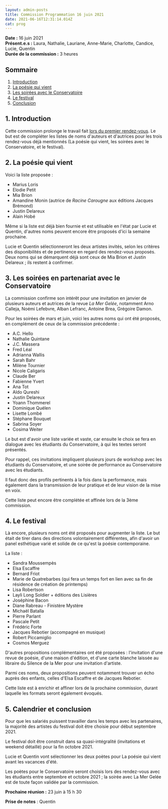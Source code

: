 ```yaml
---
layout: admin-posts
title: Commission Programmation 16 juin 2021
date: 2021-06-16T12:31:14.014Z
cat: prog
---
```

**Date :** 16 juin 2021\
**Présent.e.s :** Laura, Nathalie, Lauriane, Anne-Marie, Charlotte, Candice, Lucie, Quentin\
**Durée de la commission :** 3 heures

## Sommaire

1. [Introduction](#un)
2. [La poésie qui vient](#deux)
3. [Les soirées avec le Conservatoire](#trois)
4. [Le festival](#quatre)
5. [Conclusion](#cinq)

## <a href="#un"></a> 1. Introduction

Cette commission prolonge le travail fait [lors du premier rendez-vous](https://maiporennes.fr/espace-admin-cr/2022-11-29-prog-commission-programmation-9-juin-2021.html). Le but est de compléter les listes de noms d'auteurs et d'autrices pour les trois rendez-vous déjà mentionnés (La poésie qui vient, les soirées avec le Conservatoire, et le festival).

## <a href="#deux"></a> 2. La poésie qui vient

Voici la liste proposée :

* Marius Loris
* Elodie Petit
* Mia Brion
* Amandine Monin (autrice de *Racine Carougne* aux éditions Jacques Brémond)
* Justin Delareux
* Alain Hobé

Même si la liste est déjà bien fournie et est utilisable en l'état par Lucie et Quentin, d'autres noms peuvent encore être proposés d'ici la semaine prochaine.

Lucie et Quentin sélectionneront les deux artistes invités, selon les critères des disponibilités et de pertinence en regard des rendez-vous proposés. Deux noms qui se démarquent déjà sont ceux de Mia Brion et Justin Delareux ; ils restent à confirmer.

## <a href="#trois"></a> 3. Les soirées en partenariat avec le Conservatoire

La commission confirme son intérêt pour une invitation en janvier de plusieurs auteurs et autrices de la revue *La Mer Gelée*, notamment Arno Calleja, Noémi Lefebvre, Alban Lefranc, Antoine Brea, Grégoire Damon.

Pour les soirées de mars et juin, voici les autres noms qui ont été proposés, en complément de ceux de la commission précédente :

* A.C. Hello
* Nathalie Quintane
* J.C. Massera
* Fred Léal
* Adrianna Wallis
* Sarah Bahr
* Milène Tournier
* Nicole Caligaris
* Claude Ber
* Fabienne Yvert
* Ana Tot
* Aldo Qureshi
* Justin Delareux
* Yoann Thommerel
* Dominique Quélen
* Lisette Lombé
* Stéphane Bouquet
* Sabrina Soyer
* Cosima Weiter

Le but est d'avoir une liste variée et vaste, car ensuite le choix se fera en dialogue avec les étudiants du Conservatoire, à qui les textes seront présentés.

Pour rappel, ces invitations impliquent plusieurs jours de workshop avec les étudiants du Conservatoire, et une soirée de performance au Conservatoire avec les étudiants.

Il faut donc des profils pertinents à la fois dans la performance, mais également dans la transmission de leur pratique et de leur vision de la mise en voix.

Cette liste peut encore être complétée et affinée lors de la 3ème commission.

## <a href="#quatre"></a> 4. Le festival

Là encore, plusieurs noms ont été proposés pour augmenter la liste. Le but était de tirer dans des directions volontairement différentes, afin d'avoir un panel esthétique varié et solide de ce qu'est la poésie contemporaine.

La liste :

* Sandra Moussempès
* Elsa Escaffre
* Bernard Friot
* Marie de Quatrebarbes (qui fera un temps fort en lien avec sa fin de résidence de création de printemps)
* Lisa Robertson
* Layli Long Soldier + éditions des Lisières
* Joséphine Bacon
* Diane Rabreau - Finistère Mystère
* Michaël Batalla
* Pierre Parlant
* Pascale Petit
* Frédéric Forte
* Jacques Rebotier (accompagné en musique)
* Robert Piccamiglio
* Cosmos Merguez

D'autres propositions complémentaires ont été proposées : l'invitation d'une revue de poésie, d'une maison d'édition, et d'une carte blanche laissée au libraire du Silence de la Mer pour une invitation d'artiste.

Parmi ces noms, deux propositions peuvent notamment trouver un écho auprès des enfants, celles d'Elsa Escaffre et de Jacques Rebotier.

Cette liste est à enrichir et affiner lors de la prochaine commission, durant laquelle les formats seront également évoqués.

## <a href="#cinq"></a> 5. Calendrier et conclusion

Pour que les salariés puissent travailler dans les temps avec les partenaires, la majorité des artistes du festival doit être choisie pour début septembre 2021.

Le festival doit être construit dans sa quasi-intégralité (invitations et weekend détaillé) pour la fin octobre 2021.

Lucie et Quentin vont sélectionner les deux poètes pour La poésie qui vient avant les vacances d'été.

Les poètes pour le Conservatoire seront choisis lors des rendez-vous avec les étudiants entre septembre et octobre 2021 ; la soirée avec La Mer Gelée est de toute façon validée par la commission.

**Prochaine réunion :** 23 juin à 15 h 30

**Prise de notes** : Quentin